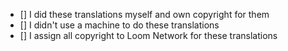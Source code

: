 - [] I did these translations myself and own copyright for them
- [] I didn't use a machine to do these translations
- [] I assign all copyright to Loom Network for these translations